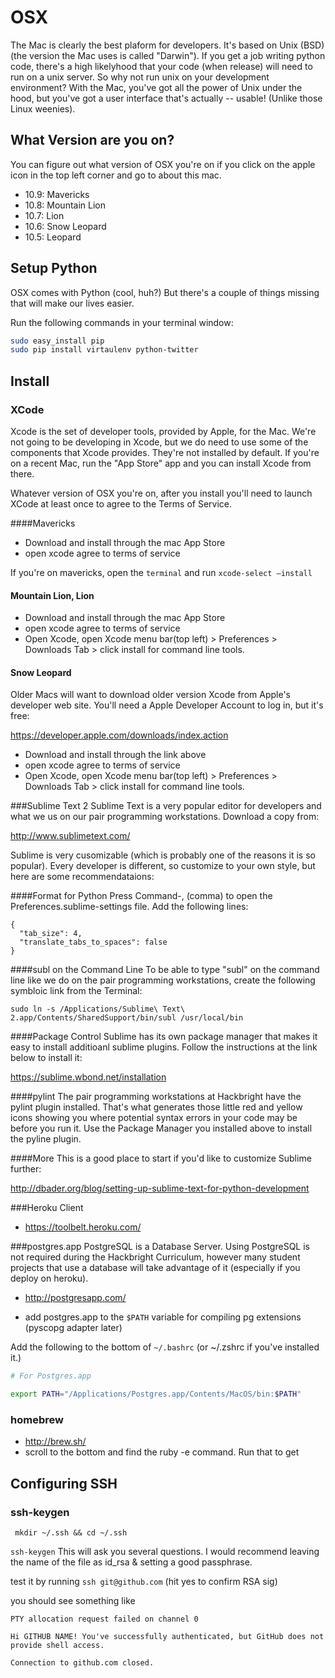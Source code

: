 # OSX

The Mac is clearly the best plaform for developers.  It's based on Unix (BSD) (the version the Mac uses is called "Darwin").  If you get a job writing python code, there's a high likelyhood that your code (when release) will need to run on a unix server.  So why not run unix on your development environment?  With the Mac, you've got all the power of Unix under the hood, but you've got a user interface that's actually -- usable! (Unlike those Linux weenies).

## What Version are you on?
You can figure out what version of OSX you're on if you click on the apple icon in the top left corner and go to about this mac.

- 10.9: Mavericks
- 10.8: Mountain Lion
- 10.7: Lion
- 10.6: Snow Leopard
- 10.5: Leopard


## Setup Python

OSX comes with Python (cool, huh?)  But there's a couple of things missing that will make our lives easier.

Run the following commands in your terminal window:

````bash
sudo easy_install pip
sudo pip install virtaulenv python-twitter
````


## Install

### XCode
Xcode is the set of developer tools, provided by Apple, for the Mac.  We're not going to be developing in Xcode, but we do need to use some of the components that Xcode provides.  They're not installed by default.  If you're on a recent Mac, run the "App Store" app and you can install Xcode from there.

Whatever version of OSX you're on, after you install you'll need to launch XCode at least once to agree to the Terms of Service.

####Mavericks

- Download and install through the mac App Store
- open xcode agree to terms of service

If you're on mavericks, open the `terminal` and run `xcode-select —install`

#### Mountain Lion, Lion

- Download and install through the mac App Store
- open xcode agree to terms of service
- Open Xcode, open Xcode menu bar(top left) > Preferences > Downloads Tab > click install for command line tools.

#### Snow Leopard

Older Macs will want to download older version Xcode from Apple's developer web site.  You'll need a Apple Developer Account to log in, but it's free:

https://developer.apple.com/downloads/index.action

- Download and install through the link above
- open xcode agree to terms of service
- Open Xcode, open Xcode menu bar(top left) > Preferences > Downloads Tab > click install for command line tools.


###Sublime Text 2
Sublime Text is a very popular editor for developers and what we us on our pair programming workstations.  Download a copy from:

http://www.sublimetext.com/

Sublime is very cusomizable (which is probably one of the reasons it is so popular).  Every developer is different, so customize to your own style, but here are some recommendataions:

####Format for Python
Press Command-, (comma) to open the Preferences.sublime-settings file.  Add the following lines:

````
{
  "tab_size": 4,
  "translate_tabs_to_spaces": false
}
````

####subl on the Command Line
To be able to type "subl" on the command line like we do on the pair programming workstations, create the following symbloic link from the Terminal:

````
sudo ln -s /Applications/Sublime\ Text\ 2.app/Contents/SharedSupport/bin/subl /usr/local/bin
````

####Package Control
Sublime has its own package manager that makes it easy to install additioanl sublime plugins.  Follow the instructions at the link below to install it:

https://sublime.wbond.net/installation

####pylint
The pair programming workstations at Hackbright have the pylint plugin installed.  That's what generates those little red and yellow icons showing you where potential syntax errors in your code may be before you run it.  Use the Package Manager you installed above to install the pyline plugin.

####More
This is a good place to start if you'd like to customize Sublime further:

http://dbader.org/blog/setting-up-sublime-text-for-python-development


###Heroku Client 
- https://toolbelt.heroku.com/

###postgres.app 
PostgreSQL is a Database Server.  Using PostgreSQL is not required during the Hackbright Curriculum, however many student projects that use a database will take advantage of it (especially if you deploy on heroku).

- http://postgresapp.com/

- add postgres.app to the `$PATH` variable for compiling pg extensions (pyscopg adapter later)

Add the following to the bottom of `~/.bashrc` (or ~/.zshrc if you've installed it.)

````bash
# For Postgres.app

export PATH="/Applications/Postgres.app/Contents/MacOS/bin:$PATH"
````

### homebrew 
- http://brew.sh/
- scroll to the bottom and find the ruby -e command. Run that to get



## Configuring SSH
### ssh-keygen
` mkdir ~/.ssh && cd ~/.ssh`

`ssh-keygen`
This will ask you several questions. I would recommend leaving the name of the file as id_rsa & setting a good passphrase.


test it by running  `ssh git@github.com` (hit yes to confirm RSA sig)

you should see something like
````
PTY allocation request failed on channel 0

Hi GITHUB NAME! You've successfully authenticated, but GitHub does not provide shell access.

Connection to github.com closed.
````
